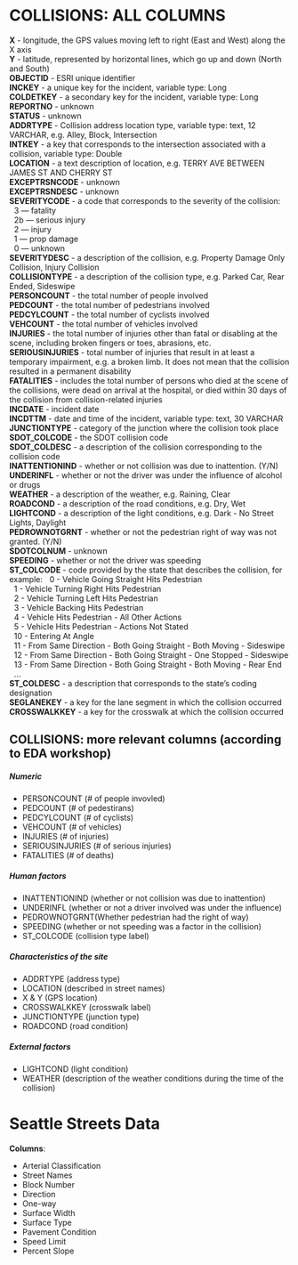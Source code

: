 # COLLISIONS: ALL COLUMNS

**X** - longitude, the GPS values moving left to right (East and West) along the X axis  
**Y** - latitude, represented by horizontal lines, which go up and down (North and South)  
**OBJECTID** - ESRI unique identifier  
**INCKEY** - a unique key for the incident, variable type: Long  
**COLDETKEY** - a secondary key for the incident, variable type: Long  
**REPORTNO** - unknown  
**STATUS** - unknown  
**ADDRTYPE** - Collision address location type, variable type: text, 12 VARCHAR, e.g. Alley, Block, Intersection  
**INTKEY** - a key that corresponds to the intersection associated with a collision, variable type: Double  
**LOCATION** - a text description of location, e.g. TERRY AVE BETWEEN JAMES ST AND CHERRY ST  
**EXCEPTRSNCODE** - unknown  
**EXCEPTRSNDESC** - unknown  
**SEVERITYCODE** - a code that corresponds to the severity of the collision:  
$\,\,$ 3 — fatality  
$\,\,$ 2b — serious injury  
$\,\,$ 2 — injury  
$\,\,$ 1 — prop damage  
$\,\,$ 0 — unknown  
**SEVERITYDESC** - a description of the collision, e.g. Property Damage Only Collision, Injury Collision  
**COLLISIONTYPE** - a description of the collision type, e.g. Parked Car, Rear Ended, Sideswipe  
**PERSONCOUNT** - the total number of people involved  
**PEDCOUNT** - the total number of pedestrians involved  
**PEDCYLCOUNT** - the total number of cyclists involved  
**VEHCOUNT** - the total number of vehicles involved  
**INJURIES** - the total number of injuries 																				other than fatal or disabling at the scene, including broken fingers or toes, abrasions, etc.  
**SERIOUSINJURIES** - total number of injuries that result in at least a temporary impairment, e.g. a broken limb. It does not mean that the collision resulted in a permanent disability  
**FATALITIES** - includes the total number of persons who died at the scene of the collisions, were dead on arrival at the hospital, or died within 30 days of the collision from collision-related injuries  
**INCDATE** - incident date  
**INCDTTM** - date and time of the incident, variable type: text, 30 VARCHAR  
**JUNCTIONTYPE** - category of the junction where the collision took place  
**SDOT_COLCODE** - the SDOT collision code  
**SDOT_COLDESC** - a description of the collision corresponding to the collision code  
**INATTENTIONIND** - whether or not collision was due to inattention. (Y/N)  
**UNDERINFL** - whether or not the driver was under the influence of alcohol or drugs  
**WEATHER** - a description of the weather, e.g. Raining, Clear  
**ROADCOND** - a description of the road conditions, e.g. Dry, Wet  
**LIGHTCOND** - a description of the light conditions, e.g. Dark - No Street Lights, Daylight  
**PEDROWNOTGRNT** - whether or not the pedestrian right of way was not granted. (Y/N)  
**SDOTCOLNUM** - unknown  
**SPEEDING** - whether or not the driver was speeding  
**ST_COLCODE** - code provided by the state that describes the collision, for example: $\,\,$ 0 - Vehicle Going Straight Hits Pedestrian  
$\,\,$ 1 - Vehicle Turning Right Hits Pedestrian  
$\,\,$ 2 - Vehicle Turning Left Hits Pedestrian  
$\,\,$ 3 - Vehicle Backing Hits Pedestrian  
$\,\,$ 4 - Vehicle Hits Pedestrian - All Other Actions  
$\,\,$ 5 - Vehicle Hits Pedestrian - Actions Not Stated  
$\,\,$ 10 - Entering At Angle  
$\,\,$ 11 - From Same Direction - Both Going Straight - Both Moving - Sideswipe  
$\,\,$ 12 - From Same Direction - Both Going Straight - One Stopped - Sideswipe  
$\,\,$ 13 - From Same Direction - Both Going Straight - Both Moving - Rear End  
$\,\,$ ...  
**ST_COLDESC** - a description that corresponds to the state’s coding designation  
**SEGLANEKEY** - a key for the lane segment in which the collision occurred  
**CROSSWALKKEY** - a key for the crosswalk at which the collision occurred  


## COLLISIONS: more relevant columns (according to EDA workshop)  
##### Numeric
- PERSONCOUNT (# of people invovled)  
- PEDCOUNT (# of pedestirans)  
- PEDCYLCOUNT (# of cyclists)  
- VEHCOUNT (# of vehicles)
- INJURIES (# of injuries)
- SERIOUSINJURIES (# of serious injuries)
- FATALITIES (# of deaths)  

##### Human factors
- INATTENTIONIND (whether or not collision was due to inattention)
- UNDERINFL (whether or not a driver involved was under the influence)
- PEDROWNOTGRNT(Whether pedestrian had the right of way)
- SPEEDING (whether or not speeding was a factor in the collision)
- ST_COLCODE (collision type label)


##### Characteristics of the site
- ADDRTYPE (address type)
- LOCATION (described in street names)
- X & Y (GPS location)
- CROSSWALKKEY (crosswalk label)
- JUNCTIONTYPE (junction type)
- ROADCOND (road condition)

##### External factors
- LIGHTCOND (light condition)
- WEATHER (description of the weather conditions during the time of the collision)


# Seattle Streets Data

**Columns**:

- Arterial Classification
- Street Names
- Block Number
- Direction
- One-way
- Surface Width
- Surface Type
- Pavement Condition
- Speed Limit
- Percent Slope